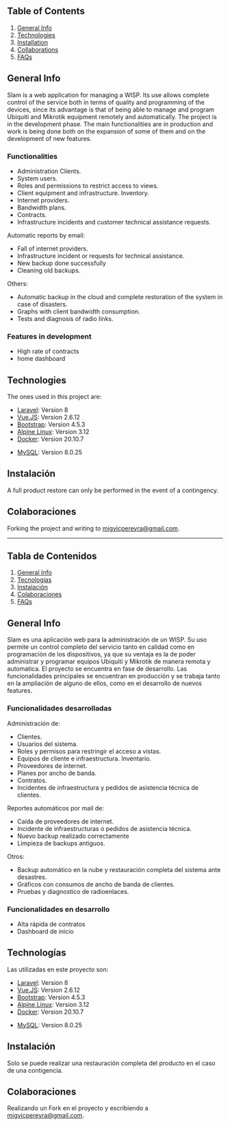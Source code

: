 ## Table of Contents

1. [General Info](#general-info)
2. [Technologies](#technologías)
3. [Installation](#instalación)
4. [Collaborations](#colaboraciones)
5. [FAQs](#faqs)

## General Info

Slam is a web application for managing a WISP. Its use allows complete control of the service both in terms of quality and programming of the devices, since its advantage is that of being able to manage and program Ubiquiti and Mikrotik equipment remotely and automatically.
The project is in the development phase. The main functionalities are in production and work is being done both on the expansion of some of them and on the development of new features.

### Functionalities

+ Administration Clients.
+ System users.
+ Roles and permissions to restrict access to views.
+ Client equipment and infrastructure. Inventory.
+ Internet providers.
+ Bandwidth plans.
+ Contracts.
+ Infrastructure incidents and customer technical assistance requests.

Automatic reports by email:
+ Fall of internet providers.
+ Infrastructure incident or requests for technical assistance.
+ New backup done successfully
+ Cleaning old backups.

Others:
+ Automatic backup in the cloud and complete restoration of the system in case of disasters.
+ Graphs with client bandwidth consumption.
+ Tests and diagnosis of radio links.

### Features in development

+ High rate of contracts
+ home dashboard

## Technologies

The ones used in this project are:

* [Laravel](https://laravel.com): Version 8
* [Vue.JS](https://vuejs.org): Version 2.6.12
* [Bootstrap](https://getbootstrap.com/): Version 4.5.3
* [Alpine Linux](https://www.alpinelinux.org): Version 3.12
* [Docker](https://www.docker.com): Version 20.10.7
+ [MySQL](https://www.mysql.com): Version 8.0.25

## Instalación

A full product restore can only be performed in the event of a contingency.


## Colaboraciones

Forking the project and writing to migvicpereyra@gmail.com.

***

## Tabla de Contenidos

1. [General Info](#general-info)
2. [Tecnologías](#technologías)
3. [Instalación](#instalación)
4. [Colaboraciones](#colaboraciones)
5. [FAQs](#faqs)

## General Info

Slam es una aplicación web para la administración de un WISP. Su uso permite un control completo del servicio tanto en calidad como en programación de los dispositivos, ya que su ventaja es la de poder administrar y programar equipos Ubiquiti y Mikrotik de manera remota y automatica.
El proyecto se encuentra en fase de desarrollo. Las funcionalidades principales se encuentran en producción y se trabaja tanto en la ampliación de alguno de ellos, como en el desarrollo de nuevos features.

### Funcionalidades desarrolladas

 Administración de:
+ Clientes.
+ Usuarios del sistema.
+ Roles y permisos para restringir el acceso a vistas.
+ Equipos de cliente e infraestructura. Inventario.
+ Proveedores de internet.
+ Planes por ancho de banda.
+ Contratos.
+ Incidentes de infraestructura y pedidos de asistencia técnica de clientes.

Reportes automáticos por mail de:
+ Caída de proveedores de internet.
+ Incidente de infraestructuras o pedidos de asistencia técnica.
+ Nuevo backup realizado correctamente
+ Limpieza de backups antiguos.

Otros:
+ Backup automático en la nube y restauración completa del sistema ante desastres.
+ Gráficos con consumos de ancho de banda de clientes.
+ Pruebas y diagnostico de radioenlaces.

### Funcionalidades en desarrollo

+ Alta rápida de contratos
+ Dashboard de inicio

## Technologías

Las utilizadas en este proyecto son:

* [Laravel](https://laravel.com): Version 8
* [Vue.JS](https://vuejs.org): Version 2.6.12
* [Bootstrap](https://getbootstrap.com/): Version 4.5.3
* [Alpine Linux](https://www.alpinelinux.org): Version 3.12
* [Docker](https://www.docker.com): Version 20.10.7
+ [MySQL](https://www.mysql.com): Version 8.0.25

## Instalación

Solo se puede realizar una restauración completa del producto en el caso de una contigencia.


## Colaboraciones

Realizando un Fork en el proyecto y escribiendo a migvicpereyra@gmail.com.
